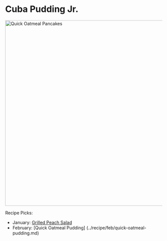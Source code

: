 # Cuba Pudding Jr.

<img src="https://imagesvc.meredithcorp.io/v3/mm/image?url=https%3A%2F%2Fimages.media-allrecipes.com%2Fuserphotos%2F997357.jpg&amp;w=596&amp;h=596&amp;c=sc&amp;poi=face&amp;q=85" alt="Quick Oatmeal Pancakes " title="" width="" height="596">

Recipe Picks:

- January: [Grilled Peach Salad](../recipe/jan/grilled-peach-salad.md)
- February: [Quick Oatmeal Pudding] (../recipe/feb/quick-oatmeal-pudding.md)